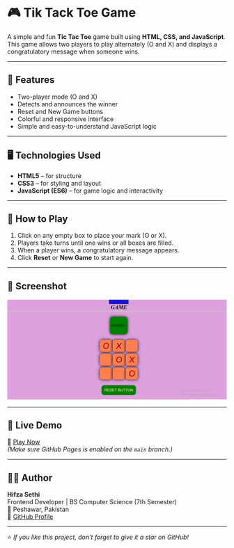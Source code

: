 # 🎮 Tik Tack Toe Game

A simple and fun **Tic Tac Toe** game built using **HTML, CSS, and JavaScript**.  
This game allows two players to play alternately (O and X) and displays a congratulatory message when someone wins.

---

## 🧠 Features

- Two-player mode (O and X)
- Detects and announces the winner
- Reset and New Game buttons
- Colorful and responsive interface
- Simple and easy-to-understand JavaScript logic

---

## 🖥️ Technologies Used

- **HTML5** – for structure
- **CSS3** – for styling and layout
- **JavaScript (ES6)** – for game logic and interactivity

---

## 🧩 How to Play

1. Click on any empty box to place your mark (O or X).
2. Players take turns until one wins or all boxes are filled.
3. When a player wins, a congratulatory message appears.
4. Click **Reset** or **New Game** to start again.

---

## 📸 Screenshot

![Game Preview](ScreenShot.png)

---

## 🚀 Live Demo

🔗 [Play Now](https://hifzasethi.github.io/tik-tack-toe/)  
_(Make sure GitHub Pages is enabled on the `main` branch.)_

---

## 🧑‍💻 Author

**Hifza Sethi**  
Frontend Developer | BS Computer Science (7th Semester)  
📍 Peshawar, Pakistan  
💼 [GitHub Profile](https://github.com/HifzaSethi)

---

⭐ _If you like this project, don’t forget to give it a star on GitHub!_
